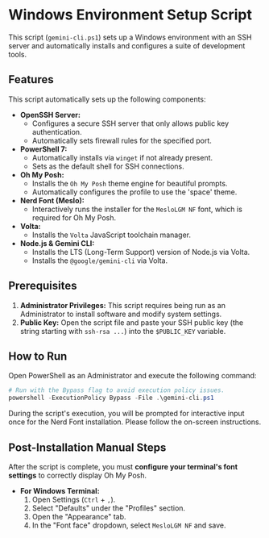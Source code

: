 # Windows Environment Setup Script

This script (`gemini-cli.ps1`) sets up a Windows environment with an SSH server and automatically installs and configures a suite of development tools.

## Features

This script automatically sets up the following components:

- **OpenSSH Server:**
  - Configures a secure SSH server that only allows public key authentication.
  - Automatically sets firewall rules for the specified port.
- **PowerShell 7:**
  - Automatically installs via `winget` if not already present.
  - Sets as the default shell for SSH connections.
- **Oh My Posh:**
  - Installs the `Oh My Posh` theme engine for beautiful prompts.
  - Automatically configures the profile to use the 'space' theme.
- **Nerd Font (Meslo):**
  - Interactively runs the installer for the `MesloLGM NF` font, which is required for Oh My Posh.
- **Volta:**
  - Installs the `Volta` JavaScript toolchain manager.
- **Node.js & Gemini CLI:**
  - Installs the LTS (Long-Term Support) version of Node.js via Volta.
  - Installs the `@google/gemini-cli` via Volta.

## Prerequisites

1.  **Administrator Privileges:** This script requires being run as an Administrator to install software and modify system settings.
2.  **Public Key:** Open the script file and paste your SSH public key (the string starting with `ssh-rsa ...`) into the `$PUBLIC_KEY` variable.

## How to Run

Open PowerShell as an Administrator and execute the following command:

```powershell
# Run with the Bypass flag to avoid execution policy issues.
powershell -ExecutionPolicy Bypass -File .\gemini-cli.ps1
```

During the script's execution, you will be prompted for interactive input once for the Nerd Font installation. Please follow the on-screen instructions.

## Post-Installation Manual Steps

After the script is complete, you must **configure your terminal's font settings** to correctly display Oh My Posh.

- **For Windows Terminal:**
  1.  Open Settings (`Ctrl` + `,`).
  2.  Select "Defaults" under the "Profiles" section.
  3.  Open the "Appearance" tab.
  4.  In the "Font face" dropdown, select `MesloLGM NF` and save.
